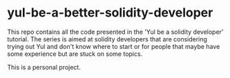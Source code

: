 # yul-be-a-better-solidity-developer

This repo contains all the code presented in the 'Yul be a solidity developer' tutorial.
The series is aimed at solidity developers that are considering trying out Yul and don't know where to start or for people that maybe have some experience but are stuck on some topics.

This is a personal project.
